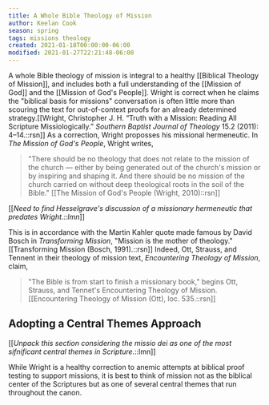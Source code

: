 ```yaml
---
title: A Whole Bible Theology of Mission
author: Keelan Cook
season: spring
tags: missions theology
created: 2021-01-18T00:00:00-06:00
modified: 2021-01-27T22:21:48-06:00
---
```


A whole Bible theology of mission is integral to a healthy [[Biblical Theology of Mission]], and includes both a full understanding of the [[Mission of God]] and the [[Mission of God's People]]. Wright is correct when he claims the "biblical basis for missions" conversation is often little more than scouring the text for out-of-context proofs for an already determined strategy.[[Wright, Christopher J. H. “Truth with a Mission: Reading All Scripture Missiologically.” *Southern Baptist Journal of Theology* 15.2 (2011): 4–14.::rsn]]  As a correction, Wright proposses his missional hermeneutic. In *The Mission of God's People*, Wright writes,
>"There should be no theology that does not relate to the mission of the church — either by being generated out of the church's mission or by inspiring and shaping it. And there should be no mission of the church carried on without deep theological roots in the soil of the Bible." [[The Mission of God's People (Wright, 2010)::rsn]]

[[*Need to find Hesselgrave's discussion of a missionary hermeneutic that predates Wright.::lmn*]]

This is in accordance with the Martin Kahler quote made famous by David Bosch in *Transforming Mission*, "Mission is the mother of theology."[[Transforming Mission (Bosch, 1991).::rsn]] Indeed, Ott, Strauss, and Tennent in their theology of mission text, *Encountering Theology of Mission*, claim, 
>"The Bible is from start to finish a missionary book," begins Ott, Strauss, and Tennet's Encountering Theology of Mission.[[Encountering Theology of Mission (Ott), loc. 535.::rsn]]

## Adopting a Central Themes Approach
[[*Unpack this section considering the missio dei as one of the most sifnificant central themes in Scripture.*::lmn]]

While Wright is a healthy correction to anemic attempts at biblical proof testing to support missions, it is best to think of mission not as the biblical center of the Scriptures but as one of several central themes that run throughout the canon. 

